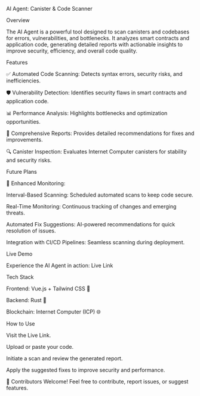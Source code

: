 AI Agent: Canister & Code Scanner

  

Overview

The AI Agent is a powerful tool designed to scan canisters and codebases for errors, vulnerabilities, and bottlenecks. It analyzes smart contracts and application code, generating detailed reports with actionable insights to improve security, efficiency, and overall code quality.

Features

✅ Automated Code Scanning: Detects syntax errors, security risks, and inefficiencies.

🛡️ Vulnerability Detection: Identifies security flaws in smart contracts and application code.

📊 Performance Analysis: Highlights bottlenecks and optimization opportunities.

📑 Comprehensive Reports: Provides detailed recommendations for fixes and improvements.

🔍 Canister Inspection: Evaluates Internet Computer canisters for stability and security risks.

Future Plans

🚀 Enhanced Monitoring:

Interval-Based Scanning: Scheduled automated scans to keep code secure.

Real-Time Monitoring: Continuous tracking of changes and emerging threats.

Automated Fix Suggestions: AI-powered recommendations for quick resolution of issues.

Integration with CI/CD Pipelines: Seamless scanning during deployment.

Live Demo

Experience the AI Agent in action: Live Link

Tech Stack

Frontend: Vue.js + Tailwind CSS 🎨

Backend: Rust 🦀

Blockchain: Internet Computer (ICP) 🌐

How to Use

Visit the Live Link.

Upload or paste your code.

Initiate a scan and review the generated report.

Apply the suggested fixes to improve security and performance.

🔹 Contributors Welcome! Feel free to contribute, report issues, or suggest features.

